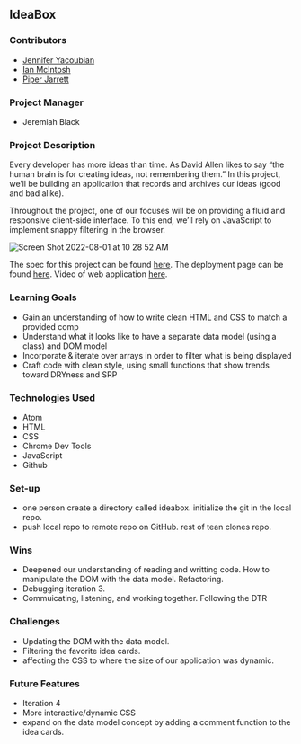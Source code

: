 ## IdeaBox

### Contributors

* [Jennifer Yacoubian](https://www.linkedin.com/in/jennifer-yacoubian-a90b40123/)
* [Ian McIntosh](https://www.linkedin.com/in/ianmac87/)
* [Piper Jarrett](https://www.linkedin.com/in/piper-jarrett-418526203/)

### Project Manager

* Jeremiah Black

### Project Description

Every developer has more ideas than time. As David Allen likes to say “the human brain is for creating ideas, not remembering them.” In this project, we’ll be building an application that records and archives our ideas (good and bad alike).

Throughout the project, one of our focuses will be on providing a fluid and responsive client-side interface. To this end, we’ll rely on JavaScript to implement snappy filtering in the browser.

![Screen Shot 2022-08-01 at 10 28 52 AM](https://user-images.githubusercontent.com/106535343/182226331-f74bbfd9-3b55-4447-afe2-657d3e9693c6.png)


The spec for this project can be found [here](https://frontend.turing.edu/projects/module-1/ideabox-group-v2.html). The deployment page can be found [here](https://jmyacobn.github.io/IdeaBox/). Video of web application [here](https://www.youtube.com/watch?v=B0ckjKInJhY).

### Learning Goals

* Gain an understanding of how to write clean HTML and CSS to match a provided comp
* Understand what it looks like to have a separate data model (using a class) and DOM model
* Incorporate & iterate over arrays in order to filter what is being displayed
* Craft code with clean style, using small functions that show trends toward DRYness and SRP

### Technologies Used

* Atom
* HTML
* CSS
* Chrome Dev Tools
* JavaScript
* Github

### Set-up

* one person create a directory called ideabox.  initialize the git in the local repo.  
* push local repo to remote repo on GitHub.  rest of tean clones repo.


### Wins

* Deepened our understanding of reading and writting code. How to manipulate the DOM with the data model. Refactoring.
* Debugging iteration 3.
* Commuicating, listening, and working together.  Following the DTR

### Challenges

* Updating the DOM with the data model.
* Filtering the favorite idea cards.
* affecting the CSS to where the size of our application was dynamic.

### Future Features

* Iteration 4
* More interactive/dynamic CSS
* expand on the data model concept by adding a comment function to the idea cards.
